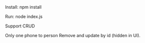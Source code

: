Install: npm install

Run: node index.js

Support CRUD

Only one phone to person
Remove and update by id (hidden in UI).
